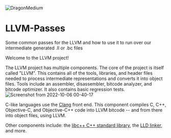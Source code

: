 ![DragonMedium](https://user-images.githubusercontent.com/30869272/193449049-ca11b898-6258-4a38-9583-9390277b29f8.png)

# LLVM-Passes
Some common passes for the LLVM and how to use it to run over our intermediate generated .ll or .bc files

Welcome to the LLVM project!

The LLVM project has multiple components. The core of the project is
itself called "LLVM". This contains all of the tools, libraries, and header
files needed to process intermediate representations and converts it into
object files.  Tools include an assembler, disassembler, bitcode analyzer, and
bitcode optimizer.  It also contains basic regression tests.
![Screenshot from 2022-10-06 00-40-17](https://user-images.githubusercontent.com/30869272/194142684-f1bf1cff-58a5-4277-b9c2-22168cef6fc2.png)


C-like languages use the [Clang](http://clang.llvm.org/) front end.  This
component compiles C, C++, Objective-C, and Objective-C++ code into LLVM bitcode
-- and from there into object files, using LLVM.

Other components include:
the [libc++ C++ standard library](https://libcxx.llvm.org),
the [LLD linker](https://lld.llvm.org), and more.
